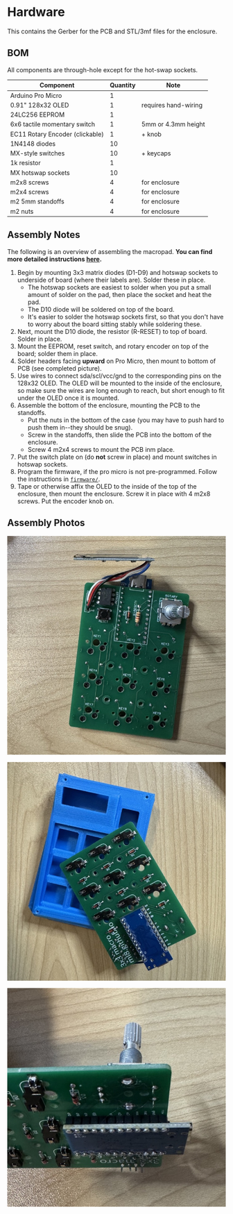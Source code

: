 # Hardware

This contains the Gerber for the PCB and STL/3mf files for the enclosure.

## BOM

All components are through-hole except for the hot-swap sockets.

| Component | Quantity | Note |
| --------- | -------- | ---- |
| Arduino Pro Micro | 1 | |
| 0.91" 128x32 OLED | 1 | requires hand-wiring |
| 24LC256 EEPROM | 1 | | 
| 6x6 tactile momentary switch | 1 | 5mm or 4.3mm height |
| EC11 Rotary Encoder (clickable) | 1 | + knob |
| 1N4148 diodes | 10 | |
| MX-style switches | 10 | + keycaps |
| 1k resistor | 1 | |
| MX hotswap sockets | 10 | |
| m2x8 screws | 4 | for enclosure |
| m2x4 screws | 4 | for enclosure |
| m2 5mm standoffs | 4 | for enclosure |
| m2 nuts | 4 | for enclosure |

## Assembly Notes

The following is an overview of assembling the macropad. __You can find more
detailed instructions [here](./assembly_detailed.md).__

1. Begin by mounting 3x3 matrix diodes (D1-D9) and hotswap sockets to underside
   of board (where their labels are). Solder these in place.
   * The hotswap sockets are easiest to solder when you put a small amount of
     solder on the pad, then place the socket and heat the pad. 
   * The D10 diode will be soldered on top of the board. 
   * It's easier to solder the hotswap sockets first, so that you don't have to
     worry about the board sitting stably while soldering these.
2. Next, mount the D10 diode, the resistor (R-RESET) to top of board. Solder in
   place.
3. Mount the EEPROM, reset switch, and rotary encoder on top of the board; solder
   them in place.
4. Solder headers facing __upward__ on Pro Micro, then mount to bottom of
   PCB (see completed picture).
5. Use wires to connect sda/scl/vcc/gnd to the corresponding pins on the 128x32
   OLED. The OLED will be mounted to the inside of the enclosure, so make sure
   the wires are long enough to reach, but short enough to fit under the OLED
   once it is mounted.
6. Assemble the bottom of the enclosure, mounting the PCB to the standoffs.
    * Put the nuts in the bottom of the case (you may have to push hard to push
      them in--they should be snug).
    * Screw in the standoffs, then slide the PCB into the bottom of the
      enclosure.
    * Screw 4 m2x4 screws to mount the PCB inm place.
7. Put the switch plate on (do __not__ screw in place) and mount switches in
   hotswap sockets.
8. Program the firmware, if the pro micro is not pre-programmed. Follow the
   instructions in [`firmware/`](../firmware/README.md).
9. Tape or otherwise affix the OLED to the inside of the top of the enclosure,
   then mount the enclosure. Screw it in place with 4 m2x8 screws. Put the
   encoder knob on.

## Assembly Photos

![top](./img/assembly-top.jpg)

![bottom](./img/assembly-bottom.jpg)

![side](./img/assembly-side.jpg)
